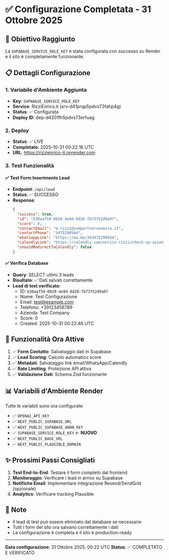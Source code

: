 # ✅ Configurazione Completata - 31 Ottobre 2025

## 🎯 Obiettivo Raggiunto
La `SUPABASE_SERVICE_ROLE_KEY` è stata configurata con successo su Render e il sito è completamente funzionante.

## 📋 Dettagli Configurazione

### 1. Variabile d'Ambiente Aggiunta
- **Key**: `SUPABASE_SERVICE_ROLE_KEY`
- **Service**: RizziEnrico.it (srv-d41prqp5pdvs73fahp4g)
- **Status**: ✅ Configurata
- **Deploy ID**: dep-d4201fh5pdvs73erfuag

### 2. Deploy
- **Status**: ✅ LIVE
- **Completato**: 2025-10-31 00:22:16 UTC
- **URL**: https://rizzienrico-it.onrender.com

### 3. Test Funzionalità

#### ✅ Test Form Inserimento Lead
- **Endpoint**: `/api/lead`
- **Status**: ✅ SUCCESSO
- **Response**:
  ```json
  {
    "success": true,
    "id": "b30aaf59-0028-4e9d-8d28-fb73752d9a07",
    "score": 0,
    "contactEmail": "e.rizzi@osmpartnervenezia.it",
    "contactPhone": "3475290564",
    "whatsappLink": "https://wa.me/393475290564",
    "calendlyLink": "https://calendly.com/enrico-rizzi/check-up-aziendale-gratuito",
    "shouldRedirectToCalendly": false
  }
  ```

#### ✅ Verifica Database
- **Query**: SELECT ultimi 3 leads
- **Risultato**: ✅ Dati salvati correttamente
- **Lead di test verificato**:
  - ID: `b30aaf59-0028-4e9d-8d28-fb73752d9a07`
  - Nome: Test Configurazione
  - Email: test@example.com
  - Telefono: +39123456789
  - Azienda: Test Company
  - Score: 0
  - Created: 2025-10-31 00:22:46 UTC

## 🚀 Funzionalità Ora Attive

1. ✅ **Form Contatto**: Salvataggio dati in Supabase
2. ✅ **Lead Scoring**: Calcolo automatico score
3. ✅ **Metadati**: Salvataggio link email/WhatsApp/Calendly
4. ✅ **Rate Limiting**: Protezione API attiva
5. ✅ **Validazione Dati**: Schema Zod funzionante

## 📊 Variabili d'Ambiente Render

Tutte le variabili sono ora configurate:
- ✅ `OPENAI_API_KEY`
- ✅ `NEXT_PUBLIC_SUPABASE_URL`
- ✅ `NEXT_PUBLIC_SUPABASE_ANON_KEY`
- ✅ `SUPABASE_SERVICE_ROLE_KEY` ← **NUOVO**
- ✅ `NEXT_PUBLIC_BASE_URL`
- ✅ `NEXT_PUBLIC_PLAUSIBLE_DOMAIN`

## ✨ Prossimi Passi Consigliati

1. **Test End-to-End**: Testare il form completo dal frontend
2. **Monitoraggio**: Verificare i lead in arrivo su Supabase
3. **Notifiche Email**: Implementare integrazione Resend/SendGrid (opzionale)
4. **Analytics**: Verificare tracking Plausible

## 📝 Note

- Il lead di test può essere eliminato dal database se necessario
- Tutti i form del sito ora salvano correttamente i dati
- La configurazione è completa e il sito è production-ready

---
**Data configurazione**: 31 Ottobre 2025, 00:22 UTC
**Status**: ✅ COMPLETATO E VERIFICATO

